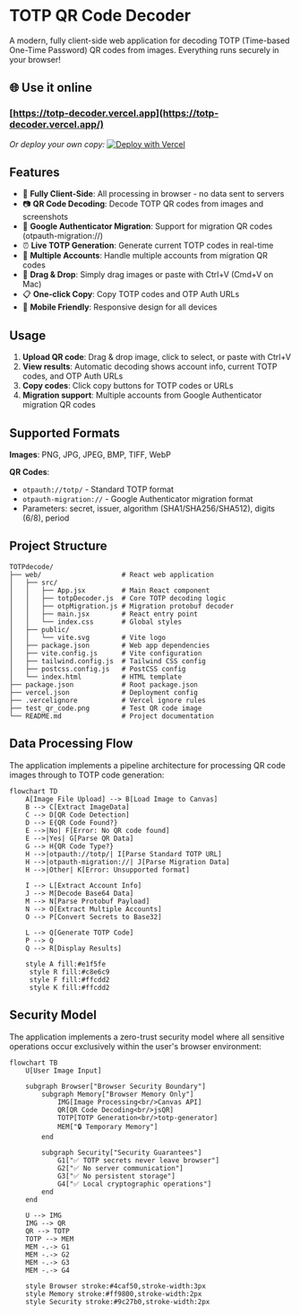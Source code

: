 # TOTP QR Code Decoder

A modern, fully client-side web application for decoding TOTP (Time-based One-Time Password) QR codes from images. Everything runs securely in your browser!

## 🌐 Use it online
### [https://totp-decoder.vercel.app](https://totp-decoder.vercel.app/)

*Or deploy your own copy:* 
[![Deploy with Vercel](https://vercel.com/button)](https://vercel.com/new/clone?repository-url=https://github.com/VizzleTF/TOTP_decoder)

## Features

- 🔐 **Fully Client-Side**: All processing in browser - no data sent to servers
- 📷 **QR Code Decoding**: Decode TOTP QR codes from images and screenshots
- 📱 **Google Authenticator Migration**: Support for migration QR codes (otpauth-migration://)
- ⏰ **Live TOTP Generation**: Generate current TOTP codes in real-time
- 👥 **Multiple Accounts**: Handle multiple accounts from migration QR codes
- 📁 **Drag & Drop**: Simply drag images or paste with Ctrl+V (Cmd+V on Mac)
- 📋 **One-click Copy**: Copy TOTP codes and OTP Auth URLs
- 📱 **Mobile Friendly**: Responsive design for all devices

## Usage

1. **Upload QR code**: Drag & drop image, click to select, or paste with Ctrl+V
2. **View results**: Automatic decoding shows account info, current TOTP codes, and OTP Auth URLs
3. **Copy codes**: Click copy buttons for TOTP codes or URLs
4. **Migration support**: Multiple accounts from Google Authenticator migration QR codes

## Supported Formats

**Images**: PNG, JPG, JPEG, BMP, TIFF, WebP

**QR Codes**:
- `otpauth://totp/` - Standard TOTP format
- `otpauth-migration://` - Google Authenticator migration format
- Parameters: secret, issuer, algorithm (SHA1/SHA256/SHA512), digits (6/8), period

## Project Structure

```
TOTPdecode/
├── web/                    # React web application
│   ├── src/
│   │   ├── App.jsx         # Main React component
│   │   ├── totpDecoder.js  # Core TOTP decoding logic
│   │   ├── otpMigration.js # Migration protobuf decoder
│   │   ├── main.jsx        # React entry point
│   │   └── index.css       # Global styles
│   ├── public/
│   │   └── vite.svg        # Vite logo
│   ├── package.json        # Web app dependencies
│   ├── vite.config.js      # Vite configuration
│   ├── tailwind.config.js  # Tailwind CSS config
│   ├── postcss.config.js   # PostCSS config
│   └── index.html          # HTML template
├── package.json            # Root package.json
├── vercel.json             # Deployment config
├── .vercelignore           # Vercel ignore rules
├── test_qr_code.png        # Test QR code image
└── README.md               # Project documentation
```

## Data Processing Flow

The application implements a pipeline architecture for processing QR code images through to TOTP code generation:

```mermaid
flowchart TD
    A[Image File Upload] --> B[Load Image to Canvas]
    B --> C[Extract ImageData]
    C --> D[QR Code Detection]
    D --> E{QR Code Found?}
    E -->|No| F[Error: No QR code found]
    E -->|Yes| G[Parse QR Data]
    G --> H{QR Code Type?}
    H -->|otpauth://totp/| I[Parse Standard TOTP URL]
    H -->|otpauth-migration://| J[Parse Migration Data]
    H -->|Other| K[Error: Unsupported format]
    
    I --> L[Extract Account Info]
    J --> M[Decode Base64 Data]
    M --> N[Parse Protobuf Payload]
    N --> O[Extract Multiple Accounts]
    O --> P[Convert Secrets to Base32]
    
    L --> Q[Generate TOTP Code]
    P --> Q
    Q --> R[Display Results]
    
    style A fill:#e1f5fe
     style R fill:#c8e6c9
     style F fill:#ffcdd2
     style K fill:#ffcdd2
```

## Security Model

The application implements a zero-trust security model where all sensitive operations occur exclusively within the user's browser environment:

```mermaid
flowchart TB
    U[User Image Input]
    
    subgraph Browser["Browser Security Boundary"]
        subgraph Memory["Browser Memory Only"]
            IMG[Image Processing<br/>Canvas API]
            QR[QR Code Decoding<br/>jsQR]
            TOTP[TOTP Generation<br/>totp-generator]
            MEM["🔒 Temporary Memory"]
        end
        
        subgraph Security["Security Guarantees"]
            G1["✅ TOTP secrets never leave browser"]
            G2["✅ No server communication"]
            G3["✅ No persistent storage"]
            G4["✅ Local cryptographic operations"]
        end
    end
    
    U --> IMG
    IMG --> QR
    QR --> TOTP
    TOTP --> MEM
    MEM -.-> G1
    MEM -.-> G2
    MEM -.-> G3
    MEM -.-> G4
    
    style Browser stroke:#4caf50,stroke-width:3px
    style Memory stroke:#ff9800,stroke-width:2px
    style Security stroke:#9c27b0,stroke-width:2px
```